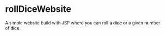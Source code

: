 # rollDiceWebsite
A simple website build with JSP where you can roll a dice or a given number of dice.
